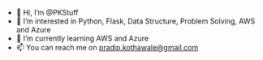- 👋 Hi, I’m @PKStuff
- 👀 I’m interested in Python, Flask, Data Structure, Problem Solving, AWS and Azure
- 🌱 I’m currently learning AWS and Azure
- 📫 You can reach me on pradip.kothawale@gmail.com

<!---
PKStuff/PKStuff is a ✨ special ✨ repository because its `README.md` (this file) appears on your GitHub profile.
You can click the Preview link to take a look at your changes.
--->
